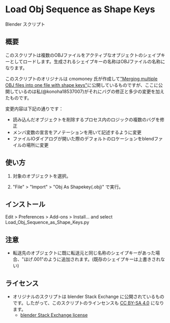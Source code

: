 # Load Obj Sequence as Shape Keys
Blender スクリプト

## 概要
このスクリプトは複数のOBJファイルをアクティブなオブジェクトのシェイプキーとしてロードします。生成されるシェイプキーの名称はOBJファイルの名称になります。

このスクリプトのオリジナルは cmomoney 氏が作成して["Merging multiple OBJ files into one file with shape keys"](https://blender.stackexchange.com/questions/58147/merging-multiple-obj-files-into-one-file-with-shape-keys)に公開しているものですが、ここに公開しているのは私(@konoha18537007)がそれにバグの修正と多少の変更を加えたものです。

変更内容は下記の通りです：
  - 読み込んだオブジェクトを削除するプロセス内のロジックの複数のバグを修正
  - メンバ変数の宣言をアノテーションを用いて記述するように変更
  - ファイルIOダイアログが開いた際のデフォルトのロケーションをblendファイルの場所に変更

## 使い方
1. 対象のオブジェクトを選択。

2. "File" > "Import" > "Obj As Shapekey(.obj)" で実行。

## インストール
Edit > Preferences > Add-ons > Install... and select Load_Obj_Sequence_as_Shape_Keys.py

## 注意
* 転送先のオブジェクトに既に転送元と同じ名称のシェイプキーがあった場合、"ほげ.001"のように追加されます。(既存のシェイプキーは上書きされない)

## ライセンス
* オリジナルのスクリプトは blender Stack Exchange に公開されているものです。したがって、このスクリプトのラインセンスも [CC BY-SA 4.0](https://creativecommons.org/licenses/by-sa/4.0/) になります。
  - [blender Stack Exchange license](https://blender.stackexchange.com/help/licensing)

